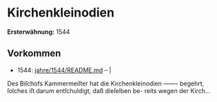 # Kirchenkleinodien

**Ersterwähnung:** 1544

## Vorkommen
- 1544: [jahre/1544/README.md](../jahre/1544/README.md) – |

Des Biſchofs Kammermeiſter hat die Kirchenkleinodien ——-
begehrt, ſolches iſt darum entſchuldigt, daß dieſelben be-
reits wegen der Kirch...
